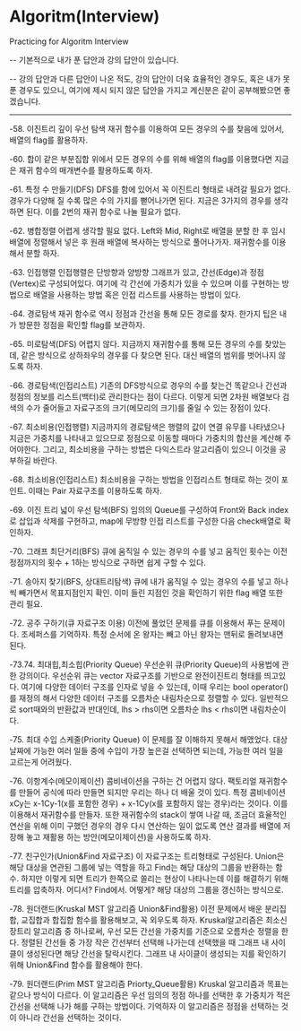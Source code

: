 # Algoritm(Interview)
 Practicing for Algoritm Interview

-- 기본적으로 내가 푼 답안과 강의 답안이 있습니다.

-- 강의 답안과 다른 답안이 나온 적도, 강의 답안이 더욱 효율적인 경우도, 혹은 내가 못 푼 경우도 있으니, 여기에 제시 되지 않은 답안을 가지고 계신분은 같이 공부해봤으면 좋겠습니다.

-------------------------------------------------------------------------------


-58. 이진트리 깊이 우선 탐색
    재귀 함수를 이용하여 모든 경우의 수를 찾음에 있어서, 배열의 flag를 활용하자.


-60. 합이 같은 부분집합
    위에서 모든 경우의 수를 위해 배열의 flag를 이용했다면 지금은 재귀 함수의 매개변수를 활용하도록 하자.

-61. 특정 수 만들기(DFS)
    DFS를 함에 있어서 꼭 이진트리 형태로 내려갈 필요가 없다.
    경우가 다양해 질 수록 많은 수의 가지를 뻗어나가면 된다.
    지금은 3가지의 경우를 생각하면 된다.
    이를 2번의 재귀 함수로 나눌 필요가 없다.
   
-62. 병합정렬
    어렵게 생각할 필요 없다. Left와 Mid, Right로 배열을 분할 한 후 임시 배열에 정렬해서 넣은 후 원래 배열에 복사하는 방식으로 풀어나가자. 재귀함수를 이용해서 분할 하자.

-63. 인접행렬
    인접행렬은 단방향과 양방향 그래프가 있고, 간선(Edge)과 정점(Vertex)로 구성되어있다. 여기에 각 간선에 가중치가 있을 수 있으며 이를 구현하는 방법으로 배열을 사용하는 방법 혹은 인접 리스트를 
    사용하는 방법이 있다.

-64. 경로탐색
    재귀 함수로 역시 정점과 간선을 통해 모든 경로를 찾자. 한가지 팁은 내가 방문한 정점을 확인할 flag를 보관하자.
    
-65. 미로탐색(DFS)
    어렵지 않다. 지금까지 재귀함수를 통해 모든 경우의 수를 찾았는데, 같은 방식으로 상하좌우의 경우를 다 찾으면 된다. 대신 배열의 범위를 벗어나지 않도록 하자.

-66. 경로탐색(인접리스트)
    기존의 DFS방식으로 경우의 수를 찾는건 똑같으나 간선과 정점의 정보를 리스트(백터)로 관리한다는 점이 다르다. 이렇게 되면 2차원 배열보다 검색의 수가 줄어들고 자료구조의 크기(메모리의 크기)를 
    줄일 수 있는 장점이 있다.

-67. 최소비용(인접행렬)
    지금까지의 경로탐색은 행렬의 값이 연결 유무를 나타냈으나 지금은 가중치를 나타내고 있으므로 정점으로 이동할 때마다 가중치의 합산을 계산해 주어야한다.
    그리고, 최소비용을 구하는 방법은 다익스트라 알고리즘이 있으니 이것을 공부하길 바란다.

-68. 최소비용(인접리스트)
    최소비용을 구하는 방법을 인접리스트 형태로 하는 것이 포인트. 이때는 Pair 자료구조를 이용하도록 하자.
    
-69. 이진 트리 넓이 우선 탐색(BFS)
    임의의 Queue를 구성하여 Front와 Back index로 삽입과 삭제를 구현하고, map에 무방향 인접 리스트를 구성한 다음 check배열로 확인하자.
    
-70. 그래프 최단거리(BFS)
    큐에 움직일 수 있는 경우의 수를 넣고 움직인 횟수는 이전 정점까지의 횟수 + 1하는 방식으로 구하면 쉽게 구할 수 있다.
   
-71. 송아지 찾기(BFS, 상대트리탐색)
    큐에 내가 움직일 수 있는 경우의 수를 넣고 하나 씩 빼가면서 목표지점인지 확인. 이미 들린 지점인 것을 확인하기 위한 flag 배열 또한 관리 필요.

-72. 공주 구하기(큐 자료구조 이용)
    이전에 풀었던 문제를 큐를 이용해서 푸는 문제이다. 조세퍼스를 기억하자. 특정 순서에 온 왕자는 빼고 아닌 왕자는 맨뒤로 돌려보내면 된다.
    
-73.74. 최대힙,최소힙(Priority Queue)
    우선순위 큐(Priority Queue)의 사용법에 관한 강의이다. 우선순위 큐는 vector 자료구조를 기반으로 완전이진트리 형태를 띄고있다. 여기에 다양한 데이터 구조를 인자로 넣을 수 있는데, 
    이때 우리는 bool operator()를 재정의 해서 다양한 데이터 구조를 오름차순 내림차순으로 정렬할 수 있다. 일반적으로 sort때와의 반환값과 반대인데, lhs > rhs이면 오름차순 lhs < rhs이면 내림차순이다. 

-75. 최대 수입 스케줄(Priority Queue)
    이 문제를 잘 이해하지 못해서 해맸었다. 대상 날짜에 가능한 여러 일들 중에 수입이 가장 높은걸 선택하면 되는데, 가능한 여러 일을 고르는게 어려웠다.
    
-76. 이항계수(메모이제이션)
    콤비네이션을 구하는 건 어렵지 않다. 팩토리얼 재귀함수를 만들어 공식에 따라 만들면 되지만 우리는 하나 더 배울 것이 있다. 특정 콤비네이션 xCy는 x-1Cy-1(x를 포함한 경우) + x-1Cy(x를 포함하지 않는 경우)라는 것이다. 
    이를 이용해서 재귀함수를 만들자. 또한 재귀함수의 stack이 쌓여 나갈 때, 조금더 효율적인 연산을 위해 이미 구했던 경우의 경우 다시 연산하는 일이 없도록 연산 결과를 배열에 저장해 놓고 재활용 하는 방안(메모이제이션)을 사용하도록 하자.

-77. 친구인가(Union&Find 자료구조)
    이 자료구조는 트리형태로 구성된다. Union은 해당 대상을 연관된 그룹에 넣는 역할을 하고 Find는 해당 대상의 그룹을 반환하는 함수. 하지만 이렇게 되면 트리가 한쪽으로 쏠리는 현상이 나타나는데 이를 해결하기 위해 트리를 압축하자. 어디서? Find에서. 어떻게? 해당 대상의 그룹을 갱신하는 방식으로.
    
-78. 원더랜드(Kruskal MST 알고리즘 Union&Find활용)
    이전 문제에서 배운 분리집합, 교집합과 합집합 함수를 활용해보고, 꼭 외우도록 하자.
    Kruskal알고리즘은 최소신장트리 알고리즘 중 하나로써, 우선 모든 간선을 가중치를 기준으로 오름차순 정렬을 한다. 
    정렬된 간선들 중 가장 작은 간선부터 선택해 나가는데 선택했을 때 그래프 내 사이클이 생성된다면 해당 간선을 탈락시킨다. 
    그래프 내 사이클이 생성되는 지를 확인하기 위해 Union&Find 함수를 활용해야 한다.
    
-79. 원더랜드(Prim MST 알고리즘 Priorty_Queue활용)
    Kruskal 알고리즘과 목표는 같으나 방식이 다르다. 이 알고리즘은 우선 임의의 정점 하나를 선택한 후 가중치가 적은 간선을 선택해 나가 해를 구하는 방법이다.
    기억하자 이 알고리즘은 정점을 선택하는 것이 아니라 간선을 선택하는 것이다.
